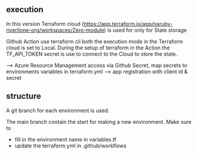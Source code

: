 
## execution
In this version Terraform cloud (https://app.terraform.io/app/naruby-riverlione-org/workspaces/Zero-module) is used for only for
 State storage

Github Action use terraform cli both the execution mode in the Terraform cloud is set to Local.
During the setup of terraform in the Action the TF_API_TOKEN secret is use to connect to the Cloud to store the state.


--> Azure Resource Management access via Github Secret, map secrets to environments variables in terraform.yml 
--> app registration with client id & secret

## structure
A git branch for each environment is used.

The main branch contain the start for making a new environment.
Make sure to 
- fill in the environment name in variables.tf 
- update the terraform.yml in .github/workflows